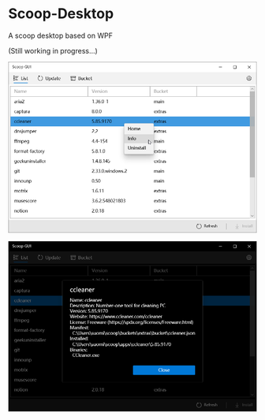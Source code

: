 # Scoop-Desktop

A scoop desktop based on WPF

(Still working in progress...)

![demo](demo/demo.png)

![demo](demo/demo2.png)
